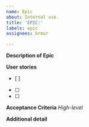 ```yaml
---
name: Epic
about: Internal use.
title: 'EPIC:'
labels: epic
assignees: brmur

---
```


**Description of Epic**


**User stories**
- [ ]
- [ ]
- [ ]


**Acceptance Criteria**
*High-level*

**Additional detail**
